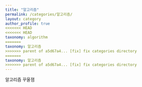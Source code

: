```yaml
---
title: "알고리즘"
permalink: /categories/알고리즘/
layout: category
author_profile: true
<<<<<<< HEAD
<<<<<<< HEAD
taxonomy: algorithm
=======
taxonomy: 알고리즘
>>>>>>> parent of a5d67a4... [fix] fix categories directory
=======
taxonomy: 알고리즘
>>>>>>> parent of a5d67a4... [fix] fix categories directory
---
```


알고리즘 꾸울잼
